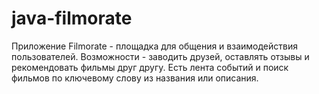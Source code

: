 # java-filmorate

Приложение Filmorate - площадка для общения и взаимодействия пользователей. 
Возможности - заводить друзей, оставлять отзывы и рекомендовать фильмы друг другу. 
Есть лента событий и поиск фильмов по ключевому слову из названия или описания.